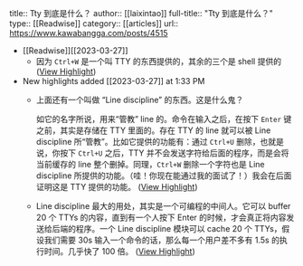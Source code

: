 title:: Tty 到底是什么？
author:: [[laixintao]]
full-title:: "Tty 到底是什么？"
type:: [[Readwise]]
category:: [[articles]]
url:: https://www.kawabangga.com/posts/4515

- [[Readwise]][[2023-03-27]]
	- 因为 `Ctrl+W` 是一个叫 TTY 的东西提供的，其余的三个是 shell 提供的 ([View Highlight](https://read.readwise.io/read/01gwgmrgpanr34wg0mfcbhr60y))
- New highlights added [[2023-03-27]] at 1:33 PM
	- 上面还有一个叫做 “Line discipline” 的东西。这是什么鬼？
	  
	  如它的名字所说，用来“管教” line 的。命令在输入之后，在按下 `Enter` 键之前，其实是存储在 TTY 里面的。存在 TTY 的 line 就可以被 Line discipline 所“管教”。比如它提供的功能有：通过 `Ctrl+U` 删除，也就是说，你按下 `Ctrl+U` 之后，TTY 并不会发送字符给后面的程序，而是会将当前缓存的 line 整个删掉。同理，`Ctrl+W` 删除一个字符也是 Line discipline 所提供的功能。（哇！你现在能通过我的面试了！）我会在后面证明这是 TTY 提供的功能。 ([View Highlight](https://read.readwise.io/read/01gwgr3syade518e7xxperyns8))
	- Line discipline 最大的用处，其实是一个可编程的中间人。它可以 buffer 20 个 TTYs 的内容，直到有一个人按下 Enter 的时候，才会真正将内容发送给后端的程序。一个 Line discipline 模块可以 cache 20 个 TTYs，假设我们需要 30s 输入一个命令的话，那么每一个用户差不多有 1.5s 的执行时间。几乎快了 100 倍。 ([View Highlight](https://read.readwise.io/read/01gwgr49g9w80pbvt5xgxvzn3t))